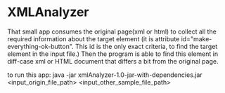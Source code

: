 # XMLAnalyzer
That small app consumes the original page(xml or html) to collect all the required information about the target element
(it is attribute id="make-everything-ok-button". This id is the only exact criteria, to find the target element in the input file.)
Then the program is able to find this element in diff-case xml or HTML document that differs a bit from the original page.

to run this app:
java -jar xmlAnalyzer-1.0-jar-with-dependencies.jar <input_origin_file_path> <input_other_sample_file_path>
